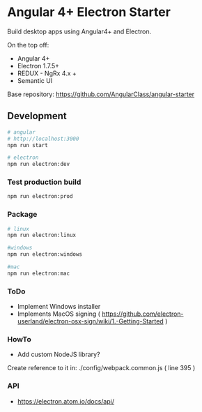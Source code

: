 # Angular 4+ Electron Starter

Build desktop apps using Angular4+ and Electron.

On the top off: 

 - Angular 4+ 
 - Electron 1.7.5+
 - REDUX - NgRx 4.x +
 - Semantic UI
 
Base repository: https://github.com/AngularClass/angular-starter

## Development

```bash
# angular 
# http://localhost:3000
npm run start

# electron
npm run electron:dev
```

### Test production build

```bash
npm run electron:prod
```

### Package

```bash
# linux
npm run electron:linux

#windows
npm run electron:windows

#mac
npm run electron:mac
```

### ToDo

- Implement Windows installer
- Implements MacOS signing ( https://github.com/electron-userland/electron-osx-sign/wiki/1.-Getting-Started )

### HowTo

- Add custom NodeJS library?

Create reference to it in: ./config/webpack.common.js ( line 395 )

### API

 - https://electron.atom.io/docs/api/
